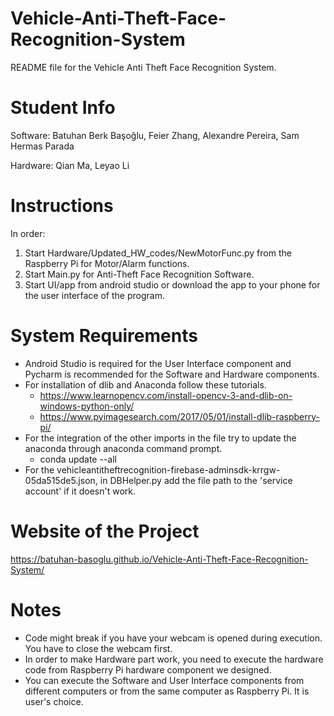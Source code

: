 # Vehicle-Anti-Theft-Face-Recognition-System

README file for the Vehicle Anti Theft Face Recognition System.

# Student Info

Software: Batuhan Berk Başoğlu, Feier Zhang, Alexandre Pereira, Sam Hermas Parada

Hardware: Qian Ma, Leyao Li

# Instructions

In order:
1. Start Hardware/Updated_HW_codes/NewMotorFunc.py from the Raspberry Pi for Motor/Alarm functions.
2. Start Main.py for Anti-Theft Face Recognition Software.
3. Start UI/app from android studio or download the app to your phone for the user interface of the program.

# System Requirements

- Android Studio is required for the User Interface component and Pycharm is recommended for the Software and Hardware components.
- For installation of dlib and Anaconda follow these tutorials.
    - https://www.learnopencv.com/install-opencv-3-and-dlib-on-windows-python-only/
    - https://www.pyimagesearch.com/2017/05/01/install-dlib-raspberry-pi/
- For the integration of the other imports in the file try to update the anaconda through 
anaconda command prompt.
    - conda update --all
- For the vehicleantitheftrecognition-firebase-adminsdk-krrgw-05da515de5.json, in DBHelper.py
add the file path to the 'service account' if it doesn't work.

# Website of the Project

https://batuhan-basoglu.github.io/Vehicle-Anti-Theft-Face-Recognition-System/

# Notes

- Code might break if you have your webcam is opened during execution. You have to close the webcam first.
- In order to make Hardware part work, you need to execute the hardware code from Raspberry Pi hardware component we designed. 
- You can execute the Software and User Interface components from different computers or from the same computer as Raspberry Pi.
 It is user's choice.
